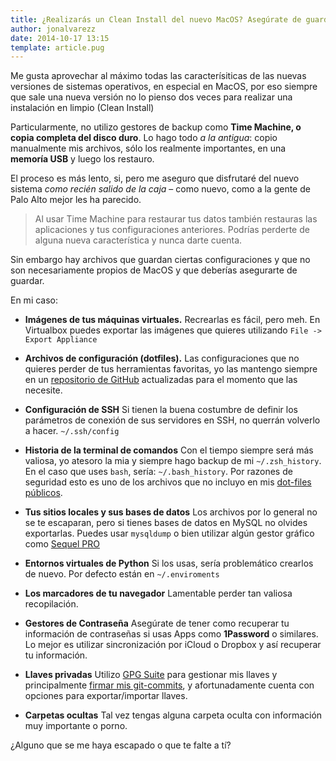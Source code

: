 ```yaml
---
title: ¿Realizarás un Clean Install del nuevo MacOS? Asegúrate de guardar estos archivos
author: jonalvarezz
date: 2014-10-17 13:15
template: article.pug
---
```


Me gusta aprovechar al máximo todas las caracterísiticas de las nuevas versiones de sistemas operativos, en especial en MacOS, por eso siempre que sale una nueva versión no lo pienso dos veces para realizar una instalación en limpio (Clean Install)

Particularmente, no utilizo gestores de backup como **Time Machine, o copia completa del disco duro**. Lo hago todo _a la antigua_: copio manualmente mis archivos, sólo los realmente importantes, en una **memoría USB** y luego los restauro.

El proceso es más lento, si, pero me aseguro que disfrutaré del nuevo sistema _como recién salido de la caja_ – como nuevo, como a la gente de Palo Alto mejor les ha parecido.

> Al usar Time Machine para restaurar tus datos también restauras las aplicaciones y tus configuraciones anteriores. Podrías perderte de alguna nueva característica y nunca darte cuenta.

Sin embargo hay archivos que guardan ciertas configuraciones y que no son necesariamente propios de MacOS y que deberías asegurarte de guardar.

En mi caso:

- **Imágenes de tus máquinas virtuales.** Recrearlas es fácil, pero meh. En Virtualbox puedes exportar las imágenes que quieres utilizando `File -> Export Appliance`

- **Archivos de configuración (dotfiles).** Las configuraciones que no quieres perder de tus herramientas favoritas, yo las mantengo siempre en un [repositorio de GitHub](https://github.com/jonalvarezz/my-dot-files) actualizadas para el momento que las necesite.

- **Configuración de SSH** Si tienen la buena costumbre de definir los parámetros de conexión de sus servidores en SSH, no querrán volverlo a hacer. `~/.ssh/config`

- **Historia de la terminal de comandos** Con el tiempo siempre será más valiosa, yo atesoro la mia y siempre hago backup de mi `~/.zsh_history`. En el caso que uses `bash`, sería: `~/.bash_history`. Por razones de seguridad esto es uno de los archivos que no incluyo en mis [dot-files públicos](https://github.com/jonalvarezz/my-dot-files).

- **Tus sitios locales y sus bases de datos** Los archivos por lo general no se te escaparan, pero si tienes bases de datos en MySQL no olvides exportarlas. Puedes usar `mysqldump` o bien utilizar algún gestor gráfico como [Sequel PRO](http://www.sequelpro.com)

- **Entornos virtuales de Python** Si los usas, sería problemático crearlos de nuevo. Por defecto están en `~/.enviroments`

- **Los marcadores de tu navegador** Lamentable perder tan valiosa recopilación.

- **Gestores de Contraseña** Asegúrate de tener como recuperar tu información de contraseñas si usas Apps como **1Password** o similares. Lo mejor es utilizar sincronización por iCloud o Dropbox y así recuperar tu información.

- **Llaves privadas** Utilizo [GPG Suite](https://gpgtools.org/) para gestionar mis llaves y principalmente [firmar mis git-commits](https://stealthpuppy.com/signing-git-commits-for-sweet-verified-badges/), y afortunadamente cuenta con opciones para exportar/importar llaves.

- **Carpetas ocultas** Tal vez tengas alguna carpeta oculta con información muy importante o porno.

¿Alguno que se me haya escapado o que te falte a tí?
